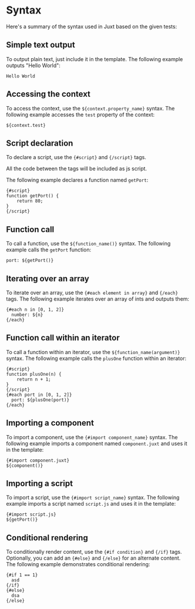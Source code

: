 # Syntax

Here's a summary of the syntax used in Juxt based on the given tests:

## Simple text output
To output plain text, just include it in the template. The following example outputs "Hello World":

```text
Hello World
```

## Accessing the context
To access the context, use the `${context.property_name}` syntax. The following example accesses the `test` property of the context:

```text
${context.test}
```

## Script declaration
To declare a script, use the `{#script}` and `{/script}` tags.

All the code between the tags will be included as js script.

The following example declares a function named `getPort`:

```text
{#script}
function getPort() {
    return 80;
}
{/script}
```

## Function call
To call a function, use the `${function_name()}` syntax. The following example calls the `getPort` function:

```text
port: ${getPort()}
```

## Iterating over an array
To iterate over an array, use the `{#each element in array}` and `{/each}` tags. The following example iterates over an array of ints and outputs them:

```text
{#each n in [0, 1, 2]}
  number: ${n}
{/each}
```

## Function call within an iterator
To call a function within an iterator, use the `${function_name(argument)}` syntax. The following example calls the `plusOne` function within an iterator:

```text
{#script}
function plusOne(n) {
    return n + 1;
}
{/script}
{#each port in [0, 1, 2]}
  port: ${plusOne(port)}
{/each}
```

## Importing a component
To import a component, use the `{#import component_name}` syntax. The following example imports a component named `component.juxt` and uses it in the template:

```text
{#import component.juxt}
${component()}
```

## Importing a script
To import a script, use the `{#import script_name}` syntax. The following example imports a script named `script.js` and uses it in the template:

```text
{#import script.js}
${getPort()}
```

## Conditional rendering
To conditionally render content, use the `{#if condition}` and `{/if}` tags. Optionally, you can add an `{#else}` and `{/else}` for an alternate content. The following example demonstrates conditional rendering:

```text
{#if 1 == 1}
  asd
{/if}
{#else}
  dsa
{/else}
```
